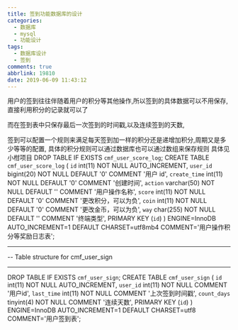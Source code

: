 ```yaml
---
title: 签到功能数据库的设计
categories:
  - 数据库
  - mysql
  - 功能设计
tags:
  - 数据库设计
  - 签到
comments: true
abbrlink: 19810
date: 2019-06-09 11:43:12
---
```

用户的签到往往伴随着用户的积分等其他操作,所以签到的具体数据可以不用保存,直接利用积分的记录就可以了

而在签到表中只保存最后一次签到的时间戳,以及连续签到的天数,

签到可以配置一个规则来满足每天签到加一样的积分还是递增加积分,周期又是多少等等的配置,
具体的积分规则可以通过数据库也可以通过数组来保存规则
具体见小柑项目
DROP TABLE IF EXISTS `cmf_user_score_log`;
CREATE TABLE `cmf_user_score_log` (
  `id` int(11) NOT NULL AUTO_INCREMENT,
  `user_id` bigint(20) NOT NULL DEFAULT '0' COMMENT '用户 id',
  `create_time` int(11) NOT NULL DEFAULT '0' COMMENT '创建时间',
  `action` varchar(50) NOT NULL DEFAULT '' COMMENT '用户操作名称',
  `score` int(11) NOT NULL DEFAULT '0' COMMENT '更改积分，可以为负',
  `coin` int(11) NOT NULL DEFAULT '0' COMMENT '更改金币，可以为负',
  `way` char(255) NOT NULL DEFAULT '' COMMENT '终端类型',
  PRIMARY KEY (`id`)
) ENGINE=InnoDB AUTO_INCREMENT=1 DEFAULT CHARSET=utf8mb4 COMMENT='用户操作积分等奖励日志表';

-- ----------------------------
-- Table structure for cmf_user_sign
-- ----------------------------
DROP TABLE IF EXISTS `cmf_user_sign`;
CREATE TABLE `cmf_user_sign` (
  `id` int(11) NOT NULL AUTO_INCREMENT,
  `user_id` int(11) NOT NULL COMMENT '用户id',
  `last_time` int(11) NOT NULL COMMENT '上次签到时间戳',
  `count_days` tinyint(4) NOT NULL COMMENT '连续天数',
  PRIMARY KEY (`id`)
) ENGINE=InnoDB AUTO_INCREMENT=1 DEFAULT CHARSET=utf8 COMMENT='用户签到表';
